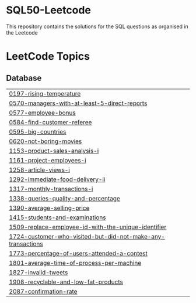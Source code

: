 # SQL50-Leetcode
This repository contains the solutions for the SQL questions as organised in the Leetcode 

<!---LeetCode Topics Start-->
# LeetCode Topics
## Database
|  |
| ------- |
| [0197-rising-temperature](https://github.com/sapta0069/SQL50-Leetcode/tree/master/0197-rising-temperature) |
| [0570-managers-with-at-least-5-direct-reports](https://github.com/sapta0069/SQL50-Leetcode/tree/master/0570-managers-with-at-least-5-direct-reports) |
| [0577-employee-bonus](https://github.com/sapta0069/SQL50-Leetcode/tree/master/0577-employee-bonus) |
| [0584-find-customer-referee](https://github.com/sapta0069/SQL50-Leetcode/tree/master/0584-find-customer-referee) |
| [0595-big-countries](https://github.com/sapta0069/SQL50-Leetcode/tree/master/0595-big-countries) |
| [0620-not-boring-movies](https://github.com/sapta0069/SQL50-Leetcode/tree/master/0620-not-boring-movies) |
| [1153-product-sales-analysis-i](https://github.com/sapta0069/SQL50-Leetcode/tree/master/1153-product-sales-analysis-i) |
| [1161-project-employees-i](https://github.com/sapta0069/SQL50-Leetcode/tree/master/1161-project-employees-i) |
| [1258-article-views-i](https://github.com/sapta0069/SQL50-Leetcode/tree/master/1258-article-views-i) |
| [1292-immediate-food-delivery-ii](https://github.com/sapta0069/SQL50-Leetcode/tree/master/1292-immediate-food-delivery-ii) |
| [1317-monthly-transactions-i](https://github.com/sapta0069/SQL50-Leetcode/tree/master/1317-monthly-transactions-i) |
| [1338-queries-quality-and-percentage](https://github.com/sapta0069/SQL50-Leetcode/tree/master/1338-queries-quality-and-percentage) |
| [1390-average-selling-price](https://github.com/sapta0069/SQL50-Leetcode/tree/master/1390-average-selling-price) |
| [1415-students-and-examinations](https://github.com/sapta0069/SQL50-Leetcode/tree/master/1415-students-and-examinations) |
| [1509-replace-employee-id-with-the-unique-identifier](https://github.com/sapta0069/SQL50-Leetcode/tree/master/1509-replace-employee-id-with-the-unique-identifier) |
| [1724-customer-who-visited-but-did-not-make-any-transactions](https://github.com/sapta0069/SQL50-Leetcode/tree/master/1724-customer-who-visited-but-did-not-make-any-transactions) |
| [1773-percentage-of-users-attended-a-contest](https://github.com/sapta0069/SQL50-Leetcode/tree/master/1773-percentage-of-users-attended-a-contest) |
| [1801-average-time-of-process-per-machine](https://github.com/sapta0069/SQL50-Leetcode/tree/master/1801-average-time-of-process-per-machine) |
| [1827-invalid-tweets](https://github.com/sapta0069/SQL50-Leetcode/tree/master/1827-invalid-tweets) |
| [1908-recyclable-and-low-fat-products](https://github.com/sapta0069/SQL50-Leetcode/tree/master/1908-recyclable-and-low-fat-products) |
| [2087-confirmation-rate](https://github.com/sapta0069/SQL50-Leetcode/tree/master/2087-confirmation-rate) |
<!---LeetCode Topics End-->